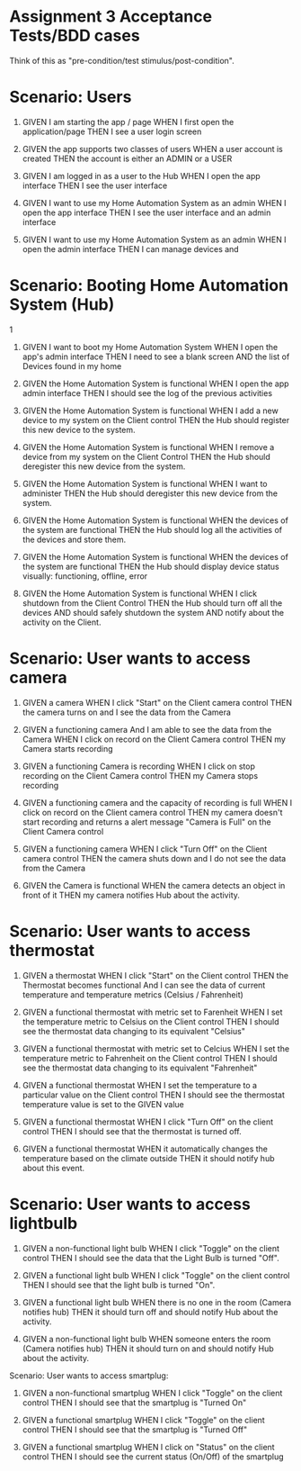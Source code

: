 # Assignment 3 Acceptance Tests/BDD cases

Think of this as "pre-condition/test stimulus/post-condition".

# Scenario: Users
1. GIVEN I am starting the app / page
    WHEN I first open the application/page
        THEN I see a user login screen

1. GIVEN the app supports two classes of users
      WHEN a user account is created
          THEN the account is either an ADMIN or a USER 

1. GIVEN I am logged in as a user to the Hub
      WHEN I open the app interface
        THEN I see the user interface

1. GIVEN I want to use my Home Automation System as an admin
      WHEN I open the app interface
        THEN I see the user interface and an admin interface

1. GIVEN I want to use my Home Automation System as an admin
      WHEN I open the admin interface
        THEN I can manage devices and 
# Scenario: Booting Home Automation System (Hub)

1


1. GIVEN I want to boot my Home Automation System
      WHEN I open the app's admin interface
        THEN I need to see a blank screen
        AND the list of Devices found in my home

2. GIVEN the Home Automation System is functional
      WHEN I open the app admin interface
        THEN I should see the log of the previous activities

3. GIVEN the Home Automation System is functional
      WHEN I add a new device to my system on the Client control
        THEN the Hub should register this new device to the system.

4. GIVEN the Home Automation System is functional
      WHEN I remove a device from my system on the Client Control
        THEN the Hub should deregister this new device from the system.

4. GIVEN the Home Automation System is functional
      WHEN I want to administer 
        THEN the Hub should deregister this new device from the system.

5. GIVEN the Home Automation System is functional
      WHEN the devices of the system are functional
        THEN the Hub should log all the activities of the devices and store them.

5. GIVEN the Home Automation System is functional
      WHEN the devices of the system are functional
        THEN the Hub should display device status visually: functioning, offline, error

5. GIVEN the Home Automation System is functional
      WHEN I click shutdown from the Client Control
        THEN the Hub should turn off all the devices 
        AND should safely shutdown the system
        AND notify about the activity on the Client.

# Scenario: User wants to access camera

1. GIVEN a camera
      WHEN I click "Start" on the Client camera control
        THEN the camera turns on and I see the data from the Camera

2. GIVEN a functioning camera 
    And I am able to see the data from the Camera
      WHEN I click on record on the Client Camera control
        THEN my Camera starts recording

3. GIVEN a functioning Camera is recording
      WHEN I click on stop recording on the Client Camera control
        THEN my Camera stops recording

4. GIVEN a functioning camera and the capacity of recording is full
      WHEN I click on record on the Client camera control
        THEN my camera doesn't start recording and returns a alert message "Camera is Full" on the Client Camera control

5. GIVEN a functioning camera
      WHEN I click "Turn Off" on the Client camera control
        THEN the camera shuts down and I do not see the data from the Camera

6. GIVEN the Camera is functional
      WHEN the camera detects an object in front of it
        THEN my camera notifies Hub about the activity.


# Scenario: User wants to access thermostat

1. GIVEN a thermostat
      WHEN I click "Start" on the Client control
        THEN the Thermostat becomes functional 
        And I can see the data of current temperature and temperature metrics (Celsius / Fahrenheit)

2. GIVEN a functional thermostat with metric set to Farenheit
      WHEN I set the temperature metric to Celsius on the Client control
        THEN I should see the thermostat data changing to its equivalent "Celsius"

3. GIVEN a functional thermostat with metric set to Celcius
      WHEN I set the temperature metric to Fahrenheit on the Client control
        THEN I should see the thermostat data changing to its equivalent "Fahrenheit"

4. GIVEN a functional thermostat
      WHEN I set the temperature to a particular value on the Client control
        THEN I should see the thermostat temperature value is set to the GIVEN value

5. GIVEN a functional thermostat
      WHEN I click "Turn Off" on the client control
        THEN I should see that the thermostat is turned off.


6. GIVEN a functional thermostat
      WHEN it automatically changes the temperature based on the climate outside
        THEN it should notify hub about this event.


# Scenario: User wants to access lightbulb
1. GIVEN a non-functional light bulb
      WHEN I click "Toggle" on the client control
        THEN I should see the data that the Light Bulb is turned "Off".

2. GIVEN a functional light bulb
      WHEN I click "Toggle" on the client control
        THEN I should see that the light bulb is turned "On".

3. GIVEN a functional light bulb
      WHEN there is no one in the room (Camera notifies hub)
        THEN it should turn off and should notify Hub about the activity.

4. GIVEN a non-functional light bulb
      WHEN someone enters the room (Camera notifies hub)
        THEN it should turn on and should notify Hub about the activity.


Scenario: User wants to access smartplug:
1. GIVEN a non-functional smartplug
      WHEN I click "Toggle" on the client control
        THEN I should see that the smartplug is "Turned On"

2. GIVEN a functional smartplug
      WHEN I click "Toggle" on the client control
        THEN I should see that the smartplug is "Turned Off"

3. GIVEN a functional smartplug
      WHEN I click on "Status" on the client control
        THEN I should see the current status (On/Off) of the smartplug


